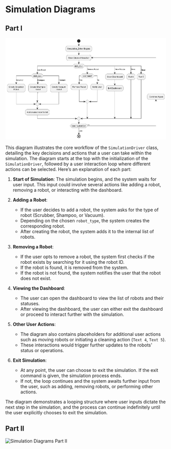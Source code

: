 # Simulation Diagrams

## Part I
![Simulation Diagrams Part I](/docs/design/activity_diagrams/Simulator.png)

This diagram illustrates the core workflow of the `SimulationDriver` class, detailing the key decisions and actions that a user can take within the simulation. The diagram starts at the top with the initialization of the `SimulationDriver`, followed by a user interaction loop where different actions can be selected. Here’s an explanation of each part:

1. **Start of Simulation**: The simulation begins, and the system waits for user input. This input could involve several actions like adding a robot, removing a robot, or interacting with the dashboard.
   
2. **Adding a Robot**: 
   - If the user decides to add a robot, the system asks for the type of robot (Scrubber, Shampoo, or Vacuum).
   - Depending on the chosen `robot_type`, the system creates the corresponding robot.
   - After creating the robot, the system adds it to the internal list of robots.

3. **Removing a Robot**:
   - If the user opts to remove a robot, the system first checks if the robot exists by searching for it using the robot ID.
   - If the robot is found, it is removed from the system.
   - If the robot is not found, the system notifies the user that the robot does not exist.

4. **Viewing the Dashboard**:
   - The user can open the dashboard to view the list of robots and their statuses.
   - After viewing the dashboard, the user can either exit the dashboard or proceed to interact further with the simulation.

5. **Other User Actions**: 
   - The diagram also contains placeholders for additional user actions such as moving robots or initiating a cleaning action (`Text 4`, `Text 5`).
   - These interactions would trigger further updates to the robots' status or operations.

6. **Exit Simulation**:
   - At any point, the user can choose to exit the simulation. If the exit command is given, the simulation process ends.
   - If not, the loop continues and the system awaits further input from the user, such as adding, removing robots, or performing other actions.

The diagram demonstrates a looping structure where user inputs dictate the next step in the simulation, and the process can continue indefinitely until the user explicitly chooses to exit the simulation.

## Part II
![Simulation Diagrams Part II](/docs/design/activity_diagrams/............png)